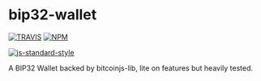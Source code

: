 # bip32-wallet

[![TRAVIS](https://secure.travis-ci.org/bitcoinjs/bip32-wallet.png)](http://travis-ci.org/bitcoinjs/bip32-wallet)
[![NPM](http://img.shields.io/npm/v/bip32-wallet.svg)](https://www.npmjs.org/package/bip32-wallet)

[![js-standard-style](https://cdn.rawgit.com/feross/standard/master/badge.svg)](https://github.com/feross/standard)

A BIP32 Wallet backed by bitcoinjs-lib, lite on features but heavily tested.
